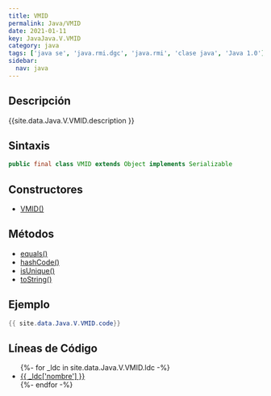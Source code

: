 ```yaml
---
title: VMID
permalink: Java/VMID
date: 2021-01-11
key: JavaJava.V.VMID
category: java
tags: ['java se', 'java.rmi.dgc', 'java.rmi', 'clase java', 'Java 1.0']
sidebar: 
  nav: java
---
```


## Descripción
{{site.data.Java.V.VMID.description }}

## Sintaxis
~~~java
public final class VMID extends Object implements Serializable
~~~

## Constructores
* [VMID()](/Java/VMID/VMID/)

## Métodos
* [equals()](/Java/VMID/equals)
* [hashCode()](/Java/VMID/hashCode)
* [isUnique()](/Java/VMID/isUnique)
* [toString()](/Java/VMID/toString)

## Ejemplo
~~~java
{{ site.data.Java.V.VMID.code}}
~~~

## Líneas de Código
<ul>
{%- for _ldc in site.data.Java.V.VMID.ldc -%}
   <li>
       <a href="{{_ldc['url'] }}">{{ _ldc['nombre'] }}</a>
   </li>
{%- endfor -%}
</ul>
